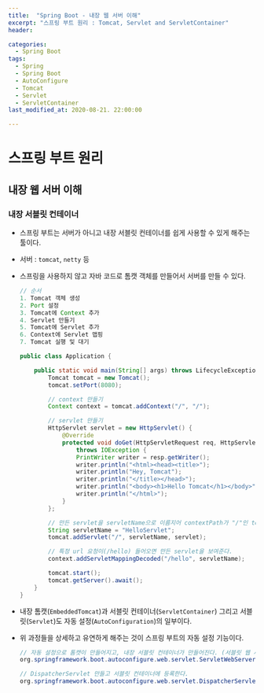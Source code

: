 ```yaml
---
title:  "Spring Boot - 내장 웹 서버 이해"
excerpt: "스프링 부트 원리 : Tomcat, Servlet and ServletContainer"
header:

categories:
  - Spring Boot
tags:
  - Spring
  - Spring Boot
  - AutoConfigure
  - Tomcat
  - Servlet
  - ServletContainer
last_modified_at: 2020-08-21. 22:00:00

---
```


# 스프링 부트 원리

## 내장 웹 서버 이해

### 내장 서블릿 컨테이너

- 스프링 부트는 서버가 아니고 내장 서블릿 컨테이너를 쉽게 사용할 수 있게 해주는 툴이다.

- 서버 : `tomcat`, `netty` 등

- 스프링을 사용하지 않고 자바 코드로 톰캣 객체를 만들어서 서버를 만들 수 있다.

  ```java
  // 순서
  1. Tomcat 객체 생성
  2. Port 설정
  3. Tomcat에 Context 추가
  4. Servlet 만들기
  5. Tomcat에 Servlet 추가
  6. Context에 Servlet 맵핑
  7. Tomcat 실행 및 대기
  ```

  ```java
  public class Application {
  
      public static void main(String[] args) throws LifecycleException {
          Tomcat tomcat = new Tomcat();
          tomcat.setPort(8080);
  
          // context 만들기
          Context context = tomcat.addContext("/", "/");
  
          // servlet 만들기
          HttpServlet servlet = new HttpServlet() {
              @Override
              protected void doGet(HttpServletRequest req, HttpServletResponse resp)
                  throws IOException {
                  PrintWriter writer = resp.getWriter();
                  writer.println("<html><head><title>");
                  writer.println("Hey, Tomcat");
                  writer.println("</title></head>");
                  writer.println("<body><h1>Hello Tomcat</h1></body>");
                  writer.println("</html>");
              }
          };
  
          // 만든 servlet을 servletName으로 이름지어 contextPath가 "/"인 tomcat에 등록
          String servletName = "HelloServlet";
          tomcat.addServlet("/", servletName, servlet);
  
          // 특정 url 요청이(/hello) 들어오면 만든 servlet을 보여준다.
          context.addServletMappingDecoded("/hello", servletName);
  
          tomcat.start();
          tomcat.getServer().await();
      }
  }
  ```

- 내장 톰캣(`EmbeddedTomcat`)과 서블릿 컨테이너(`ServletContainer`) 그리고 서블릿(`Servlet`)도 자동 설정(`AutoConfiguration`)의 일부이다.

- 위 과정들을 상세하고 유연하게 해주는 것이 스프링 부트의 자동 설정 기능이다.

  ```java
  // 자동 설정으로 톰캣이 만들어지고, 내장 서블릿 컨테이너가 만들어진다. (서블릿 웹 서버 생성)
  org.springframework.boot.autoconfigure.web.servlet.ServletWebServerFactoryAutoConfiguration
  
  // DispatcherServlet 만들고 서블릿 컨테이너에 등록한다.
  org.springframework.boot.autoconfigure.web.servlet.DispatcherServletAutoConfiguration
  ```

  